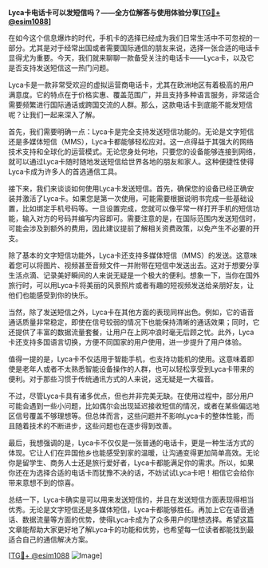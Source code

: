 **Lyca卡电话卡可以发短信吗？——全方位解答与使用体验分享[[TG💪+ @esim1088](https://t.me/s/esim1088)]**

在如今这个信息爆炸的时代，手机卡的选择已经成为我们日常生活中不可忽视的一部分。尤其是对于经常出国或者需要国际通信的朋友来说，选择一张合适的电话卡显得尤为重要。今天，我们就来聊聊一款备受关注的电话卡——Lyca卡，以及它是否支持发送短信这一热门问题。

Lyca卡是一款非常受欢迎的虚拟运营商电话卡，尤其在欧洲地区有着极高的用户满意度。它的特点在于价格实惠、覆盖范围广，并且支持多种语言服务，非常适合需要频繁进行国际通话或跨国交流的人群。那么，这款电话卡到底能不能发短信呢？让我们一起来深入了解。

首先，我们需要明确一点：Lyca卡是完全支持发送短信功能的。无论是文字短信还是多媒体短信（MMS），Lyca卡都能够轻松应对。这一点得益于其强大的网络技术支持和全球化的运营模式。无论您身处何地，只要您的设备能够连接到网络，就可以通过Lyca卡随时随地发送短信给世界各地的朋友和家人。这种便捷性使得Lyca卡成为许多人的首选通信工具。

接下来，我们来谈谈如何使用Lyca卡发送短信。首先，确保您的设备已经正确安装并激活了Lyca卡。如果您是第一次使用，可能需要根据说明书完成一些基础设置，比如绑定手机号码等。一旦设置完成，您就可以像平常一样打开手机的短信功能，输入对方的号码并编写内容即可。需要注意的是，在国际范围内发送短信时，可能会涉及到额外的费用，因此建议提前了解相关资费政策，以免产生不必要的开支。

除了基本的文字短信功能外，Lyca卡还支持多媒体短信（MMS）的发送。这意味着您可以将图片、视频甚至音频文件一并附带在短信中发送出去。这对于想要分享生活点滴、记录美好瞬间的人来说无疑是一个极大的便利。想象一下，当你在国外旅行时，可以用Lyca卡将美丽的风景照片或者有趣的短视频发送给亲朋好友，让他们也能感受到你的快乐。

当然，除了发送短信之外，Lyca卡在其他方面的表现同样出色。例如，它的语音通话质量非常稳定，即使在信号较弱的情况下也能保持清晰的通话效果；同时，它还提供了丰富的数据流量套餐，让用户在上网冲浪时毫无后顾之忧。此外，Lyca卡还支持多国语言切换，方便不同国家的用户使用，进一步提升了用户体验。

值得一提的是，Lyca卡不仅适用于智能手机，也支持功能机的使用。这意味着即使是老年人或者不太熟悉智能设备操作的人群，也可以轻松享受到Lyca卡带来的便利。对于那些习惯于传统通讯方式的人来说，这无疑是一大福音。

不过，尽管Lyca卡具有诸多优点，但也并非完美无缺。在使用过程中，部分用户可能会遇到一些小问题，比如偶尔会出现延迟接收短信的情况，或者在某些偏远地区信号覆盖不够理想等。但总体而言，这些问题并不影响Lyca卡的整体性能，而且随着技术的不断进步，这些问题也在逐步得到改善。

最后，我想强调的是，Lyca卡不仅仅是一张普通的电话卡，更是一种生活方式的体现。它让人们在异国他乡也能感受到家的温暖，让沟通变得更加简单高效。无论你是留学生、商务人士还是旅行爱好者，Lyca卡都能满足你的需求。所以，如果你还在为选择合适的电话卡而犹豫不决的话，不妨试试Lyca卡吧！相信它会给你带来意想不到的惊喜。

总结一下，Lyca卡确实是可以用来发送短信的，并且在发送短信方面表现得相当优秀。无论是文字短信还是多媒体短信，Lyca卡都能够胜任。再加上它在语音通话、数据流量等方面的优势，使得Lyca卡成为了众多用户的理想选择。希望这篇文章能帮助大家更好地了解Lyca卡的功能和优势，也希望每一位读者都能找到最适合自己的通信解决方案。

[[TG💪+ @esim1088](https://t.me/s/esim1088) ![Image](https://i.postimg.cc/4NQfJmqS/Snipaste-2025-05-13-00-14-12.png)]